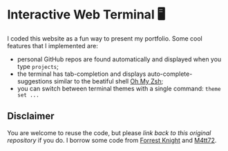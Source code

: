 # Interactive Web Terminal 🖥

I coded this website as a fun way to present my portfolio. Some cool features that I implemented are:
- personal GitHub repos are found automatically and displayed when you type `projects`;
- the terminal has tab-completion and displays auto-complete-suggestions similar to the beatiful shell [Oh My Zsh](https://github.com/ohmyzsh/ohmyzsh);
- you can switch between terminal themes with a single command: `theme set ...`

## Disclaimer

You are welcome to reuse the code, but please *link back to this original repository* if you do.
I borrow some code from [Forrest Knight](https://www.youtube.com/watch?v=KtYby2QN0kQ) and [M4tt72](https://term.m4tt72.com).